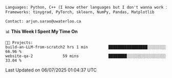 ```txt
Languages: Python, C++ (I know other languages but I don't wanna work in em)
Frameworks: tinygrad, PyTorch, sklearn, NumPy, Pandas, Matplotlib

Contact: arjun.sarao@uwaterloo.ca
```

<!--START_SECTION:waka-->
📊 **This Week I Spent My Time On** 

```text
🐱‍💻 Projects: 
build-an-LLM-from-scratch2 hrs 1 min         █████████████████░░░░░░░░   66.96 % 
website-qa-2             59 mins             ████████░░░░░░░░░░░░░░░░░   33.04 % 
```


 Last Updated on 06/07/2025 01:04:37 UTC
<!--END_SECTION:waka-->
